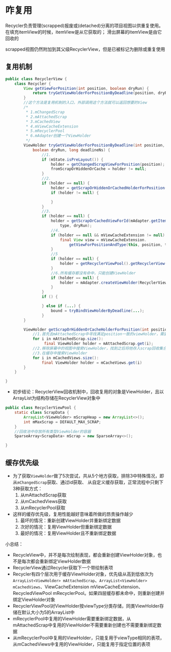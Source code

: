 # 咋复用

Recycler负责管理(scrapped)报废或(detached)分离的项目视图以供重复使用。在填充itemView的时候，itemView是从它获取的；
滑出屏幕的itemView是由它回收的

scrapped视图仍然附加到其父级RecyclerView，但是已被标记为删除或重复使用

## 复用机制

```java
public class RecyclerView {
    class Recycler {
        View getViewForPosition(int position, boolean dryRun) {
            return tryGetViewHolderForPositionByDeadline(position, dryRun, FOREVER_NS).itemView;
        }
        //这个方法是复用机制的入口，外部调用这个方法就可以返回想要的View
        /*
         * 1.mChangedScrap
         * 2.mAttachedScrap
         * 3.mCachedView
         * 4.mViewCacheExtension
         * 5.mRecyclerPool
         * 6.mAdapter创建一个ViewHolder
         */
        ViewHolder tryGetViewHolderForPositionByDeadline(int position,
            boolean dryRun, long deadlineNs) {
                //1.
                if (mState.isPreLayout()) {
                    holder = getChangedScrapViewForPosition(position);
                    fromScrapOrHiddenOrCache = holder != null;
                }
                //2.
                if (holder == null) {
                    holder = getScrapOrHiddenOrCachedHolderForPosition(position, dryRun);
                    if (holder != null) {

                    }
                }
                //3.
                if (holder == null) {
                    holder = getScrapOrCachedViewForId(mAdapter.getItemId(offsetPosition),
                        type, dryRun);
                    //4.
                    if (holder == null && mViewCacheExtension != null) {
                        final View view = mViewCacheExtension.
                            getViewForPositionAndType(this, position, type);
                    }
                    //5
                    if (holder == null) {
                        holder = getRecyclerViewPool().getRecyclerView(type);
                    }
                    //6.所有缓存都没有命中，只能创建ViewHolder
                    if (holder == null) {
                        holder = mAdapter.createViewHolder(RecyclerView.this, type);
                    }
                }
                if () {

                } else if (...) {
                    bound = tryBindViewHolderByDeadline(...);
                }
        }

        ViewHolder getScrapOrHiddenOrCacheHolderForPosition(int position, boolean dryRun) {
            //1.首先去mAttachedScrap中寻找满足position一致的viewHolder，需要匹配一些条件。
            for i in mAttachedScrap.size():
                 final ViewHolder holder = mAttachedScrap.get(i);
            //2.移除屏幕中的视图中搜索ViewHolder，找到之后将他存入scrap回收集合中
            //3.在缓存中搜索ViewHolder
            for i in mCachedViews.size():
                final ViewHolder holder = mCacheViews.get(i)
        }
    }

}
```

- 初步结论：RecyclerView回收机制中，回收复用的对象是ViewHolder，且以ArrayList为结构存储在RecyclerView对象中

```java
public class RecyclerViewPool {
    static class ScrapData {
        ArrayList<ViewHolder> mScrapHeap = new ArrayList<>();
        int mMaxScrap = DEFAULT_MAX_SCRAP;
    }
    //回收池中存放所有类型ViewHolder的容器
    SparseArray<ScrapData> mScrap = new SparseArray<>();

}
```

## 缓存优先级

- 为了获取`ViewHolder`做了5次尝试，共从5个地方获取，排除3中特殊情况，即从`mChangedScrap`获取、通过id获取、
从自定义缓存获取，正常流程中只剩下3种获取方式：
    1. 从mAttachdScrap获取
    2. 从mCachedViews获取
    3. 从mRecyclerPool获取
- 这样的缓存优先级，复用性能越好意味着所做的昂贵操作越少
    1. 最坏的情况：重新创建ViewHolder并重新绑定数据
    2. 次好的情况：复用ViewHolder但重新绑定数据
    3. 最好的情况：复用ViewHolder且不重新绑定数据

小总结：

- RecycleView中，并不是每次绘制表现，都会重新创建ViewHolder对象，也不是每次都会重新绑定ViewHolder数据
- RecyclerView通过Recycler获取下一个带绘制表项
- Recycler有四个层次用于缓存ViewHolder对象，优先级从高到低依次为`ArrayList<ViewHolder> mAttachedScrap`、`ArrayList<ViewHolder> mCachedViews`、ViewCacheExtension mViewCacheExtension、RecycledViewPool mRecyclerPool。如果四层缓存都未命中，则重新创建并绑定ViewHolder对象
- RecyclerViewPool对ViewHolder按viewType分类存储，同类ViewHolder存储在默认大小为5的ArrayList中
- mRecyclerPool中复用的ViewHolder需要重新绑定数据，从mAttachedScrap中复用的ViewHolder不需要重新创建也不需要重新绑定数据
- 从mRecyclerPool中复用的ViewHolder，只能复用于viewType相同的表项，从mCachedViews中复用的ViewHolder，只能复用于指定位置的表项

